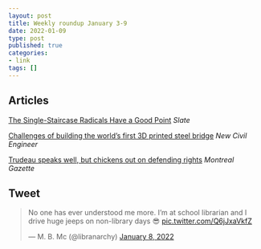 ```yaml
---
layout: post
title: Weekly roundup January 3-9
date: 2022-01-09
type: post
published: true
categories:
- link
tags: []
---
```


## Articles

[The Single-Staircase Radicals Have a Good Point](https://slate.com/business/2021/12/staircases-floor-plan-twitter-housing-apartments.html "The Single-Staircase Radicals Have a Good Point. By Henry Grabar") *Slate*

[Challenges of building the world’s first 3D printed steel bridge](https://www.newcivilengineer.com/latest/challenges-of-building-the-worlds-first-3d-printed-steel-bridge-07-12-2021/ "Challenges of building the world’s first 3D printed steel bridge. By Catherine Kennedy") *New Civil Engineer*

[Trudeau speaks well, but chickens out on defending rights](https://montrealgazette.com/opinion/columnists/tom-mulcair-trudeau-speaks-well-but-chickens-out-on-defending-rights "Tom Mulcair: Trudeau speaks well, but chickens out on defending rights") *Montreal Gazette*

## Tweet

<blockquote class="twitter-tweet" data-dnt="true"><p lang="en" dir="ltr">No one has ever understood me more. I’m at school librarian and I drive huge jeeps on non-library days 😎 <a href="https://t.co/Q6jJxaVkfZ">pic.twitter.com/Q6jJxaVkfZ</a></p>&mdash; M. B. Mc (@libranarchy) <a href="https://twitter.com/libranarchy/status/1479843846947172352?ref_src=twsrc%5Etfw">January 8, 2022</a></blockquote> <script async src="https://platform.twitter.com/widgets.js" charset="utf-8"></script>
